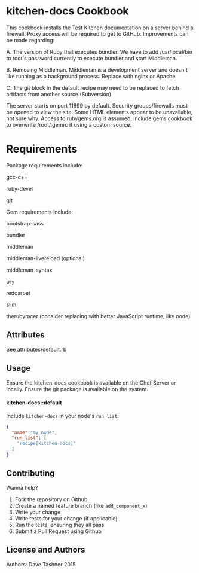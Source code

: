 kitchen-docs Cookbook
=====================
This cookbook installs the Test Kitchen documentation on a server behind a firewall.  Proxy access will be required to get to GitHub.  Improvements can be made regarding: 

A. The version of Ruby that executes bundler.  We have to add /usr/local/bin to root's password currently to execute bundler and start Middleman.

B. Removing Middleman.  Middleman is a development server and doesn't like running as a background process.  Replace with nginx or Apache.

C. The git block in the default recipe may need to be replaced to fetch artifacts from another source (Subversion)

The server starts on port 11899 by default.  Security groups/firewalls must be opened to view the site.  Some HTML elements appear to be unavailable, not sure why.  Access to rubygems.org is assumed, include gems cookbook to overwrite /root/.gemrc if using a custom source.

Requirements
==============
Package requirements include:

gcc-c++

ruby-devel

git

Gem requirements include:

bootstrap-sass

bundler

middleman

middleman-livereload (optional)

middleman-syntax

pry

redcarpet

slim

therubyracer (consider replacing with better JavaScript runtime, like node)


Attributes
----------
See attributes/default.rb

Usage
-----
Ensure the kitchen-docs cookbook is available on the Chef Server or locally.  Ensure the git package is available on the system.
#### kitchen-docs::default

Include `kitchen-docs` in your node's `run_list`:

```json
{
  "name":"my_node",
  "run_list": [
    "recipe[kitchen-docs]"
  ]
}
```

Contributing
------------
Wanna help?

1. Fork the repository on Github
2. Create a named feature branch (like `add_component_x`)
3. Write your change
4. Write tests for your change (if applicable)
5. Run the tests, ensuring they all pass
6. Submit a Pull Request using Github

License and Authors
-------------------
Authors: Dave Tashner 2015